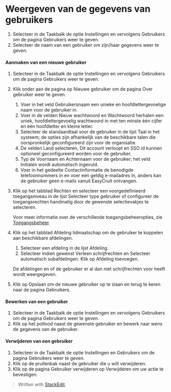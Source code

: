 # Weergeven van de gegevens van gebruikers

1.  Selecteer in de  Taakbalk  de optie  Instellingen  en vervolgens  Gebruikers  om de pagina  Gebruikers  weer te geven.
2.  Selecteer de naam van een gebruiker om zijn/haar gegevens weer te geven.

#### Aanmaken van een nieuwe gebruiker

1.  Selecteer in de  Taakbalk  de optie  Instellingen  en vervolgens  Gebruikers  om de pagina  Gebruikers  weer te geven.
2.  Klik onder aan de pagina op  Nieuwe gebruiker  om de pagina  Over gebruiker  weer te geven.
    1.  Voer in het veld  Gebruikersnaam  een unieke en hoofdlettergevoelige naam voor de gebruiker in.
    2.  Voer in de velden  Nieuw wachtwoord  en  Wachtwoord herhalen  een uniek, hoofdlettergevoelig wachtwoord in met ten minste één cijfer en één hoofdletter en kleine letter.
    3.  Selecteer de standaardtaal voor de gebruiker in de lijst  Taal in het systeem; de opties zijn afhankelijk van de beschikbare talen die oorspronkelijk geconfigureerd zijn voor de organisatie.
    4.  De velden  Land selecteren,  Dit account verloopt  en  SSO id  kunnen optioneel geconfigureerd worden voor de gebruiker.
    5.  Typ de  Voornaam  en  Achternaam  voor de gebruiker; het veld  Initialen  wordt automatisch ingevuld.
    6.  Voer in het gedeelte  Contactinformatie  de benodigde telefoonnummers in en voer een geldig e-mailadres in, anders kan de gebruiker geen e-mails vanuit EasyCruit ontvangen.
3.  Klik op het tabblad  Rechten  en selecteer een voorgedefinieerd toegangsniveau in de lijst  Selecteer type gebruiker  of configureer de toegangsrechten handmatig door de gewenste selectievakjes te selecteren.  
    
    Voor meer informatie over de verschillende toegangsbeheeropties, zie  [Toegangsbeheer](users_access_controls.htm).
    
4.  Klik op het tabblad  Afdeling lidmaatschap  om de gebruiker te koppelen aan beschikbare afdelingen.
    
    1.  Selecteer een afdeling in de lijst  Afdeling.
    2.  Selecteer indien gewenst  Verleen schrijfrechten  en  Selecteer automatisch subafdelingen.
    Klik op  Afdeling toevoegen.
    
      
    De afdelingen en of de gebruiker er al dan niet schrijfrechten voor heeft wordt weergegeven.
5.  Klik op  Opslaan  om de nieuwe gebruiker op te slaan en terug te keren naar de pagina  Gebruikers.

#### Bewerken van een gebruiker

1.  Selecteer in de  Taakbalk  de optie  Instellingen  en vervolgens  Gebruikers  om de pagina  Gebruikers  weer te geven.
2.  Klik op het potlood naast de gewenste gebruiker en bewerk naar wens de gegevens van de gebruiker.

#### Verwijderen van een gebruiker

1.  Selecteer in de  Taakbalk  de optie  Instellingen  en  Gebruikers  om de pagina  Gebruikers  weer te geven.
2.  Klik op de prullenbak naast de gebruiker die u wilt verwijderen.
3.  Klik op de pagina  Gebruiker verwijderen  op  Verwijderen  om uw actie te bevestigen.


> Written with [StackEdit](https://stackedit.io/).
<!--stackedit_data:
eyJoaXN0b3J5IjpbMzM5NTE5ODAyXX0=
-->
